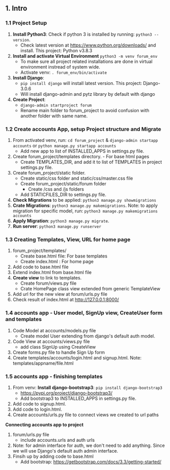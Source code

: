 ## 1. Intro
### 1.1 Project Setup
1. **Install Python3**: Check if python 3 is installed by running: `python3 --version`.
    - Check latest version at https://www.python.org/downloads/ and install. This project: Python v3.8.3
2. **Install and activate Virtual Environment** `python3 -m venv forum_env`
    - To make sure all project related installations are done in virtual environment instread of system wide.
    - Activate venv: `. forum_env/bin/activate`
3. **Install Django**:
    - `pip install django` will install latest version. This project: Django-3.0.6
    - Will install django-admin and pytz library by default with django
4. **Create Project**:
    - `django-admin startproject forum`
    - Rename main folder to forum_project to avoid confusion with another folder with same name.

### 1.2 Create accounts App, setup Project structure and Migrate
1. From activated venv, run: `cd forum_project` & `django-admin startapp accounts` or `python manage.py startapp accounts`
    - Add new app to list of INSTALLED_APPS in settings.py file.
2. Create forum_project/templates directory. - For base html pages
    - Create TEMPLATES_DIR, and add it to list of TEMPLATES in project settings.py file.
3. Create forum_project/static folder.
    - Create static/css folder and static/css/master.css file
    - Create forum_project/static/forum folder
        - Create /css and /js folders
    - Add STATICFILES_DIR to settings.py file.
4. **Check Migrations** to be applied: `python3 manage.py showmigrations`
5. **Crate Migrations**: `python3 manage.py makemigrations`. Note: to apply migration for specific model, run: `python3 manage.py makemigrations accounts`
6. **Apply Migration**: `python3 manage.py migrate`.
7. **Run server**: `python3 manage.py runserver`

### 1.3 Creating Templates, View, URL for home page
1. forum_project/templates/
    - Create base.html file: For base templates
    - Create index.html : For home page
2. Add code to base.html file
3. Extend index.html from base.html file
4. **Create view** to link to templates.
    - Create forum/views.py file
    - Crate HomePage class view extended from generic TemplateView
5. Add url for the new view at forum/urls.py file
6. Check result of index.html at http://127.0.0.1:8000/

### 1.4 accounts app - User model, SignUp view, CreateUser form and templates
1. Code Model at accounts/models.py file
    - Create model User extending from django's default auth model.
2. Code View at accounts/views.py file 
    - add class SignUp using CreateView
3. Create forms.py file to handle Sign Up form
4. Create templates/accounts/login.html and signup.html. Note: templates/appname/file.html

### 1.5 accounts app - finishing templates
1. From venv: **Install django-bootstrap3**: `pip install django-bootstrap3`
    - https://pypi.org/project/django-bootstrap3/
    - Add bootstrap3 to INSTALLED_APPS in settings.py file.
2. Add code to signup.html.
3. Add code to login.html.
4. Create accounts/urls.py file to connect views we created to url paths

**Connecting accounts app to project**
1. forum/urls.py file
    - include accounts.urls and auth urls
2. Note: for admin interface for auth, we don't need to add anything. Since we will use Django's default auth admin interface.
3. Finsih up by adding code to base.html
    - Add bootstrap: https://getbootstrap.com/docs/3.3/getting-started/